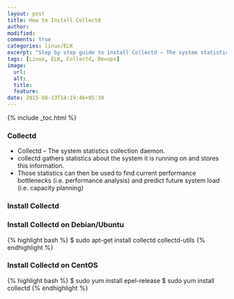 ```yaml
---
layout: post
title: How to Install Collectd
author:
modified:
comments: true
categories: linux/ELK
excerpt: "Step by step guide to install Collectd – The system statistics collection daemon"
tags: [Linux, ELK, Collectd, Devops]
image:
  url:
  alt:
  title:
  feature:
date: 2015-08-13T14:19:46+05:30
---
```


{% include _toc.html %}

### Collectd

* Collectd – The system statistics collection daemon.
* collectd gathers statistics about the system it is running on and stores this information.
* Those statistics can then be used to find current performance bottlenecks (i.e. performance analysis) and predict future system load (i.e. capacity planning)

### Install Collectd

### Install Collectd on Debian/Ubuntu
{% highlight bash %}
$ sudo apt-get install collectd collectd-utils
{% endhighlight %}

### Install Collectd on CentOS
{% highlight bash %}
$ sudo yum install epel-release
$ sudo yum install collectd
{% endhighlight %}
